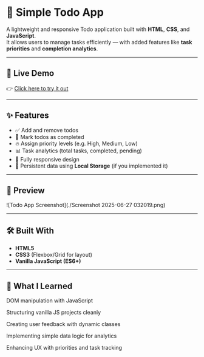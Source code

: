 
# 📝 Simple Todo App

A lightweight and responsive Todo application built with **HTML**, **CSS**, and **JavaScript**.  
It allows users to manage tasks efficiently — with added features like **task priorities** and **completion analytics**.

---

## 🚀 Live Demo  
👉 [Click here to try it out](https://simptodo.netlify.app/)

---

## ✨ Features

- ✅ Add and remove todos
- 📌 Mark todos as completed
- 🔥 Assign priority levels (e.g. High, Medium, Low)
- 📊 Task analytics (total tasks, completed, pending)
- 📱 Fully responsive design
- 💾 Persistent data using **Local Storage** (if you implemented it)

---

## 📸 Preview

![Todo App Screenshot](./Screenshot 2025-06-27 032019.png) <!-- Optional: add a real screenshot of your app -->

---

## 🛠 Built With

- **HTML5**
- **CSS3** (Flexbox/Grid for layout)
- **Vanilla JavaScript (ES6+)**

---
## 🧠 What I Learned
DOM manipulation with JavaScript

Structuring vanilla JS projects cleanly

Creating user feedback with dynamic classes

Implementing simple data logic for analytics

Enhancing UX with priorities and task tracking
